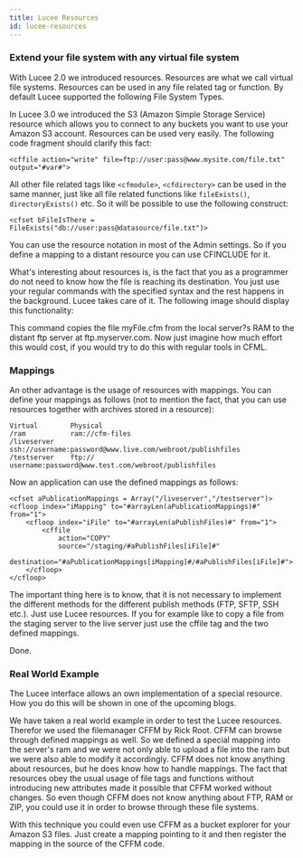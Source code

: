```yaml
---
title: Lucee Resources
id: lucee-resources
---
```


### Extend your file system with any virtual file system ###

With Lucee 2.0 we introduced resources. Resources are what we call virtual file systems. Resources can be used in any file related tag or function. By default Lucee supported the following File System Types.

In Lucee 3.0 we introduced the S3 (Amazon Simple Storage Service) resource which allows you to connect to any buckets you want to use your Amazon S3 account. Resources can be used very easily. The following code fragment should clarify this fact:

```lucee
<cffile action="write" file=ftp://user:pass@www.mysite.com/file.txt" output="#var#">
```

All other file related tags like ```<cfmodule>```, ```<cfdirectory>``` can be used in the same manner, just like all file related functions like ```fileExists()```, ```directoryExists()``` etc. So it will be possible to use the following construct:

```lucee
<cfset bFileIsThere = FileExists("db://user:pass@datasource/file.txt")>
```

You can use the resource notation in most of the Admin settings. So if you define a mapping to a distant resource you can use CFINCLUDE for it.

What's interesting about resources is, is the fact that you as a programmer do not need to know how the file is reaching its destination. You just use your regular commands with the specified syntax and the rest happens in the background. Lucee takes care of it. The following image should display this functionality:

This command copies the file myFile.cfm from the local server?s RAM to the distant ftp server at ftp.myserver.com. Now just imagine how much effort this would cost, if you would try to do this with regular tools in CFML.

### Mappings ###

An other advantage is the usage of resources with mappings. You can define your mappings as follows (not to mention the fact, that you can use resources together with archives stored in a resource):

```lucee
Virtual        Physical
/ram           ram://cfm-files
/liveserver    ssh://username:password@www.live.com/webroot/publishfiles
/testserver    ftp:// username:password@www.test.com/webroot/publishfiles
```

Now an application can use the defined mappings as follows:

```lucee
<cfset aPublicationMappings = Array("/liveserver","/testserver")>
<cfloop index="iMapping" to="#arrayLen(aPublicationMappings)#" from="1">
    <cfloop index="iFile" to="#arrayLen(aPublishFiles)#" from="1">
        <cffile
            action="COPY"
            source="/staging/#aPublishFiles[iFile]#"
            destination="#aPublicationMappings[iMapping]#/#aPublishFiles[iFile]#">
    </cfloop>
</cfloop>
```

The important thing here is to know, that it is not necessary to implement the different methods for the different publish methods (FTP, SFTP, SSH etc.). Just use Lucee resources. If you for example like to copy a file from the staging server to the live server just use the cffile tag and the two defined mappings.

Done.

### Real World Example ###

The Lucee interface allows an own implementation of a special resource. How you do this will be shown in one of the upcoming blogs.

We have taken a real world example in order to test the Lucee resources. Therefor we used the filemanager CFFM by Rick Root. CFFM can browse through defined mappings as well. So we defined a special mapping into the server's ram and we were not only able to upload a file into the ram but we were also able to modify it accordingly. CFFM does not know anything about resources, but he does know how to handle mappings. The fact that resources obey the usual usage of file tags and functions without introducing new attributes made it possible that CFFM worked without changes. So even though CFFM does not know anything about FTP, RAM or ZIP, you could use it in order to browse through these file systems.

With this technique you could even use CFFM as a bucket explorer for your Amazon S3 files. Just create a mapping pointing to it and then register the mapping in the source of the CFFM code.